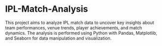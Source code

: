# IPL-Match-Analysis
This project aims to analyze IPL match data to uncover key insights about team performances, venue trends, player achievements, and match dynamics. The analysis is performed using Python with Pandas, Matplotlib, and Seaborn for data manipulation and visualization.
